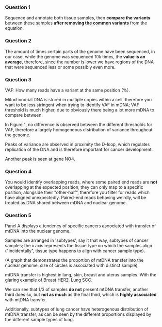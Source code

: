 ### Question 1

Sequence and annotate both tissue samples, then **compare the variants** between these samples **after removing the common variants** from the equation.

### Question 2

The amount of times certain parts of the genome have been sequenced, in our case, while the genome was sequenced 10k times, the **value is an average**, therefore, since the number is lower we have regions of the DNA that were sequenced less or some possibly even more.

### Question 3

VAF: How many reads have a variant at the same position (%).

Mitochondrial DNA is stored in multiple copies within a cell, therefore you want to be less stringent when trying to identify VAF in mDNA; VAF threshold is much higher, due to obviously there being a lot more mDNA to compare between.

In Figure 1, no difference is observed between the different thresholds for VAF, therefore a largely homogeneous distribution of variance throughout the genome. 

Peaks of variance are observed in proximity the D-loop, which regulates replication of the DNA and is therefore important for cancer development. 

Another peak is seen at gene NO4.

### Question 4

You would identify overlapping reads, where some paired end reads are **not** overlapping at the expected position; they can only map to a specific position, alongside their "other-half", therefore you filter for reads which have aligned unexpectedly. Paired-end reads behaving weirdly, will be treated as DNA shared between mDNA and nuclear genome.

### Question 5

Panel A displays a tendency of specific cancers asoociated with transfer of mtDNA into the nuclear genome. 

Samples are arranged in 'subtypes', say it that way, subtypes of cancer samples; the x axis represents the tissue type on which the samples align ("incidentally", tissue type happens to align with cancer sample type).

(A graph that demonstrates the proportion of mtDNA transfer into the nuclear genome, size of circles is associated with distinct sample) 

mtDNA transfer is highest in lung, skin, breast and uterus samples. With the glaring example of Breast HER2, Lung SCC.

We can see that 1/3 of samples **do not** present mtDNA transfer, another third does so, but **not as much** as the final third, which is **highly associated** with mtDNA transfer. 

Additionally, subtypes of lung cancer have heterogenous distribution of mtDNA transfer, as can be seen by the different proportions displayed by the different sample types of lung.